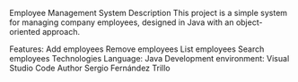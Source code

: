 Employee Management System
Description
This project is a simple system for managing company employees, designed in Java with an object-oriented approach.

Features:
Add employees
Remove employees
List employees
Search employees
Technologies
Language: Java
Development environment: Visual Studio Code
Author
Sergio Fernández Trillo